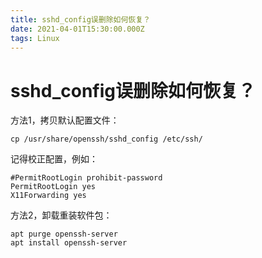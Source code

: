 ```yaml
---
title: sshd_config误删除如何恢复？
date: 2021-04-01T15:30:00.000Z
tags: Linux
---
```


# sshd_config误删除如何恢复？

方法1，拷贝默认配置文件：
```
cp /usr/share/openssh/sshd_config /etc/ssh/
```

记得校正配置，例如：
```
#PermitRootLogin prohibit-password
PermitRootLogin yes
X11Forwarding yes
```
<!-- more -->
方法2，卸载重装软件包：
```
apt purge openssh-server
apt install openssh-server

```

